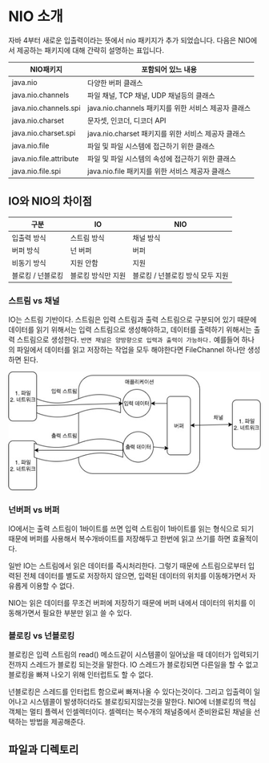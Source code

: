 # NIO 소개
자바 4부터 새로운 입출력이라는 뜻에서 nio 패키지가 추가 되었습니다. 다음은 NIO에서 제공하는 패키지에 대해 간략히 설명하는 표입니다.

|NIO패키지|포함되어 있느 내용|
|-|-|
|java.nio | 다양한 버퍼 클래스 |
|java.nio.channels | 파일 채널, TCP 채널, UDP 채널등의 클래스 |
|java.nio.channels.spi | java.nio.channels 패키지를 위한 서비스 제공자 클래스 |
|java.nio.charset | 문자셋, 인코더, 디코더 API |
|java.nio.charset.spi | java.nio.charset 패키지를 위한 서비스 제공자 클래스 |
|java.nio.file | 파일 및 파일 시스템에 접근하기 위한 클래스 |
|java.nio.file.attribute | 파일 및 파일 시스템의 속성에 접근하기 위한 클래스 |
|java.nio.file.spi | java.nio.file 패키지를 위한 서비스 제공자 클래스 |


## IO와 NIO의 차이점

|구분 | IO | NIO|
|-|-|-|
| 입출력 방식 | 스트림 방식 | 채널 방식 |
| 버퍼 방식 | 넌 버퍼 | 버퍼 |
| 비동기 방식| 지원 안함 | 지원 |
| 블로킹 / 넌블로킹 | 블로킹 방식만 지원 | 블로킹 / 넌블로킹 방식 모두 지원 |


### 스트림 vs 채널
IO는 스트림 기반이다. 스트림은 입력 스트림과 출력 스트림으로 구분되어 있기 때문에 데이터를 읽기 위해서는 입력 스트림으로 생성해야하고, 데이터를 출력하기 위해서는 출력 스트림으로 생성한다. 
`반면 채널은 양방향으로 입력과 출력이 가능하다.` 예를들어 하나의 파일에서 데이터를 읽고 저장하는 작업을 모두 해야한다면 FileChannel 하나만 생성하면 된다.

![io:nio](/assets/io:nio.jpg)

### 넌버퍼 vs 버퍼
IO에서는 출력 스트림이 1바이트를 쓰면 입력 스트림이 1바이트를 읽는 형식으로 되기 때문에 버퍼를 사용해서 복수개바이트를 저장해두고 한번에 읽고 쓰기를 하면 효율적이다. 

일반 IO는 스트림에서 읽은 데이터를 즉시처리한다. 그렇기 때문에 스트림으로부터 입력된 전체 데이터를 별도로 저장하지 않으면, 입력된 데이터의 위치를 이동해가면서 자유롭게 이용할 수 없다.

NIO는 읽은 데이터를 무조건 버퍼에 저장하기 때문에 버퍼 내에서 데이터의 위치를 이동해가면서 필요한 부분만 읽고 쓸 수 있다.

### 블로킹 vs 넌블로킹
블로킹은 입력 스트림의 read() 메소드같이 시스템콜이 일어났을 때 데이터가 입력되기전까지 스레드가 블로킹 되는것을 말한다. IO 스레드가 블로킹되면 다른일을 할 수 없고 블로킹을 빠져 나오기 위해 인터럽트도 할 수 없다.

넌블로킹은 스레드를 인터럽트 함으로써 빠져나올 수 있다는것이다. 그리고 입출력이 일어나고 시스템콜이 발생하더라도 블로킹되지않는것을 말한다. NIO에 너블로킹의 핵심 객체는 멀티 플렉서 인셀렉터이다. 셀렉터는 복수개의 채널중에서 준비완료된 채널을 선택하는 방법을 제공해준다.

## 파일과 디렉토리





